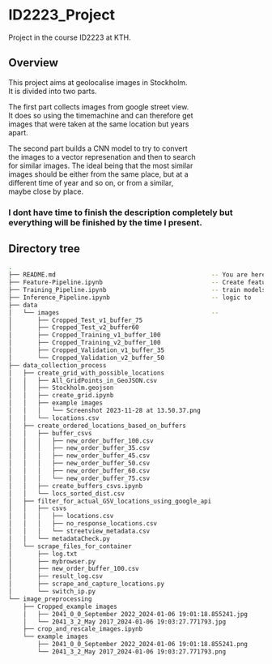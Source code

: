 # ID2223_Project
Project in the course ID2223 at KTH.

## Overview
This project aims at geolocalise images in Stockholm.  
It is divided into two parts.

The first part collects images from google street view.  
It does so using the timemachine and can therefore get  
images that were taken at the same location but years  
apart.

The second part builds a CNN model to try to convert  
the images to a vector represenation and then to search  
for similar images. The ideal being that the most similar  
images should be either from the same place, but at a  
different time of year and so on, or from a similar,  
maybe close by place.

### I dont have time to finish the description completely but everything will be finished by the time I present.

## Directory tree
``` bash
.
├── README.md                                           -- You are here
├── Feature-Pipeline.ipynb                              -- Create features from the images and save them in a feature store
├── Training_Pipeline.ipynb                             -- train models, special datagenerator and save them on drive
├── Inference_Pipeline.ipynb                            -- logic to 
├── data                                                
│   └── images                                          --
│       ├── Cropped_Test_v1_buffer_75
│       ├── Cropped_Test_v2_buffer60
│       ├── Cropped_Training_v1_buffer_100
│       ├── Cropped_Training_v2_buffer_100
│       ├── Cropped_Validation_v1_buffer_35
│       └── Cropped_Validation_v2_buffer_50
├── data_collection_process
│   ├── create_grid_with_possible_locations
│   │   ├── All_GridPoints_in_GeoJSON.csv
│   │   ├── Stockholm.geojson
│   │   ├── create_grid.ipynb
│   │   ├── example images
│   │   │   └── Screenshot 2023-11-28 at 13.50.37.png
│   │   └── locations.csv
│   ├── create_ordered_locations_based_on_buffers
│   │   ├── buffer_csvs
│   │   │   ├── new_order_buffer_100.csv
│   │   │   ├── new_order_buffer_35.csv
│   │   │   ├── new_order_buffer_45.csv
│   │   │   ├── new_order_buffer_50.csv
│   │   │   ├── new_order_buffer_60.csv
│   │   │   └── new_order_buffer_75.csv
│   │   ├── create_buffers_csvs.ipynb
│   │   └── locs_sorted_dist.csv
│   ├── filter_for_actual_GSV_locations_using_google_api
│   │   ├── csvs
│   │   │   ├── locations.csv
│   │   │   ├── no_response_locations.csv
│   │   │   └── streetview_metadata.csv
│   │   └── metadataCheck.py
│   └── scrape_files_for_container
│       ├── log.txt
│       ├── mybrowser.py
│       ├── new_order_buffer_100.csv
│       ├── result_log.csv
│       ├── scrape_and_capture_locations.py
│       └── switch_ip.py
└── image_preprocessing
    ├── Cropped_example images
    │   ├── 2041_0_0_September 2022_2024-01-06 19:01:18.855241.jpg
    │   └── 2041_3_2_May 2017_2024-01-06 19:03:27.771793.jpg
    ├── crop_and_rescale_images.ipynb
    └── example images
        ├── 2041_0_0_September 2022_2024-01-06 19:01:18.855241.png
        └── 2041_3_2_May 2017_2024-01-06 19:03:27.771793.png
```